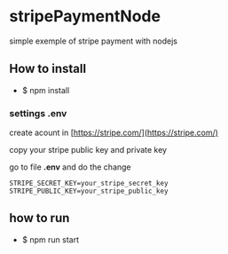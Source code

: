 # stripePaymentNode

simple exemple of stripe payment with nodejs 

 ## **How to install** 

 * $ npm install

 ### **settings .env** 

 create acount in [https://stripe.com/](https://stripe.com/)

 copy your stripe public key and private key 

 go to file **.env** and do the change

    STRIPE_SECRET_KEY=your_stripe_secret_key
    STRIPE_PUBLIC_KEY=your_stripe_public_key  

## **how to run**

* $ npm run start


